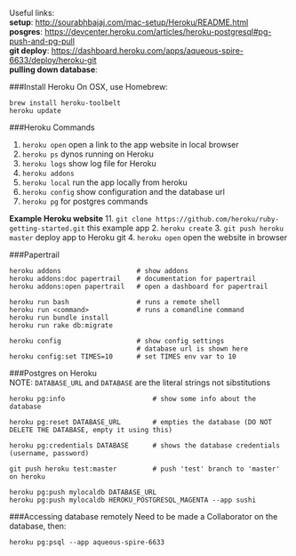 Useful links:  
**setup**: http://sourabhbajaj.com/mac-setup/Heroku/README.html  
**posgres**: https://devcenter.heroku.com/articles/heroku-postgresql#pg-push-and-pg-pull  
**git deploy**: https://dashboard.heroku.com/apps/aqueous-spire-6633/deploy/heroku-git   
**pulling down database**: 


###Install Heroku
On OSX, use Homebrew:  
```
brew install heroku-toolbelt
heroku update
```

###Heroku Commands
  1. `heroku open` open a link to the app website in local browser
  2. `heroku ps` dynos running on Heroku
  3. `heroku logs` show log file for Heroku
  4. `heroku addons`
  5. `heroku local` run the app locally from heroku
  5. `heroku config` show configuration and the database url
  6. `heroku pg` for postgres commands
  

**Example Heroku website**
  11. `git clone https://github.com/heroku/ruby-getting-started.git` this example app
  2. `heroku create`
  3. `git push heroku master` deploy app to Heroku git
  4. `heroku open` open the website in browser

###Papertrail
```
heroku addons                   # show addons
heroku addons:doc papertrail    # documentation for papertrail
heroku addons:open papertrail   # open a dashboard for papertrail

heroku run bash                 # runs a remote shell
heroku run <command>            # runs a comandline command
heroku run bundle install
heroku run rake db:migrate

heroku config                   # show config settings
                                # database url is shown here
heroku config:set TIMES=10      # set TIMES env var to 10
```
###Postgres on Heroku  
NOTE: `DATABASE_URL` and `DATABASE` are the literal strings not sibstitutions  
```
heroku pg:info                      # show some info about the database

heroku pg:reset DATABASE_URL        # empties the database (DO NOT DELETE THE DATABASE, empty it using this)

heroku pg:credentials DATABASE      # shows the database credentials (username, password)

git push heroku test:master         # push 'test' branch to 'master' on heroku

heroku pg:push mylocaldb DATABASE_URL
heroku pg:push mylocaldb HEROKU_POSTGRESQL_MAGENTA --app sushi
 ```
###Accessing database remotely
Need to be made a Collaborator on the database, then:  
```
heroku pg:psql --app aqueous-spire-6633
```
